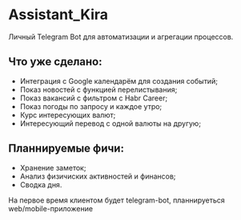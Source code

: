 # Assistant_Kira

Личный Telegram Bot для автоматизации и агрегации процессов.

## Что уже сделано:
- Интеграция с Google календарём для создания событий;
- Показ новостей с функцией перелистывания;
- Показ вакансий с фильтром с Habr Career;
- Показ погоды по запросу и каждое утро;
- Курс интересующих валют;
- Интересующий перевод с одной валюты на другую;


## Планнируемые фичи:

- Хранение заметок;
- Анализ физичиских активностей и финансов;
- Сводка дня.

На первое время клиентом будет telegram-bot, планнируеться web/mobile-приложение
